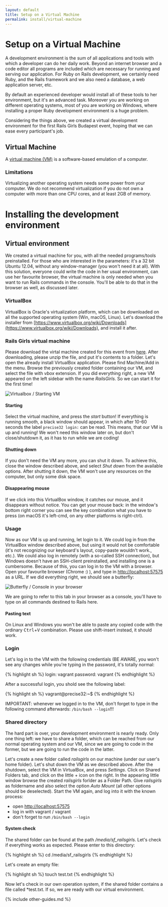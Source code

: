 ```yaml
---
layout: default
title: Setup on a Virtual Machine
permalink: install/virtual-machine
---
```


# Setup on a Virtual Machine

A development environment is the sum of all applications and tools with which a developer can do her daily work. Beyond an internet browser and a code editor all programs are included which are necessary for running and serving our application. For Ruby on Rails development, we certainly need Ruby, and the Rails framework and we also need a database, a web application server, etc.

By default an experienced developer would install all of these tools to her environment, but it's an advanced task. Moreover you are working on different operating systems, most of you are working on Windows, where installing a proper Ruby development environment is a huge problem.

Considering the things above, we created a virtual development environment for the first Rails Girls Budapest event, hoping that we can ease every participant's job.

## Virtual Machine

A [virtual machine (VM)](http://en.wikipedia.org/wiki/Virtual_machine) is a software-based emulation of a computer.

### Limitations

Virtualizing another operating system needs some power from your computer. We do not recommend virtualization if you do not own a computer with more than one CPU cores, and at least 2GB of memory.

# Installing the development environment

## Virtual environment

We created a virtual machine for you, with all the needed programs/tools preinstalled. For those who are interested in the parameters: it's a 32 bit Ubuntu 12.04, without any window-manager (you won't need it at all). With this solution, everyone could write the code in her usual environment, can use her favourite browser, the virtual machine is only needed when you want to run Rails commands in the console. You'll be able to do that in the browser as well, as discussed later.

### VirtualBox

VirtualBox is Oracle's virtualization platform, which can be downloaded on all the supported operating system (Win, macOS, Linux). Let's download the installer from [https://www.virtualbox.org/wiki/Downloads](https://www.virtualbox.org/wiki/Downloads), and install it after.

### Rails Girls virtual machine

Please download the virtal machine created for this event from [here](http://www.digitalnatives.hu/demos/railsgirls/railsgirls_virtualbox_vm.zip). After downloading, please unzip the file, and put it's contents to a folder.
Let's open the already install VirtualBox application. Please find Machine/Add in the menu. Browse the previously created folder containing our VM, and select the file with *vbox* extension.
If you did everything right, a new VM appeared on the left sidebar with the name *RailsGirls*. So we can start it for the first time!

![Virtualbox / Starting VM](/images/virtualbox.png)

#### Starting

Select the virtual machine, and press the *start* button! If everything is running smooth, a black window should appear, in which after 10-60 seconds the label `precise32 login:` can be read. This means, that our VM is up and running! We won't need this window later on, but don't close/shutdown it, as it has to run while we are coding!

#### Shutting down

If you don't need the VM any more, you can shut it down. To achieve this, close the window described above, and select *Shut down* from the available options. After shutting it down, the VM won't use any resources on the computer, but only some disk space.

#### Disappearing mouse

If we click into this VirtualBox window, it catches our mouse, and it disappears without notice. You can get your mouse back: in the window's bottom right corner you can see the key combination what you have to press (on macOS it's left-cmd, on any other platforms is right-ctrl).

### Usage

Now as our VM is up and running, let login to it. We could log in from the VirtualBox window described above, but using it would not be comfortable (it's not recognizing our keyboard's layout, copy-paste wouldn't work., etc.). We could also log in remotely (with a so-called SSH connection), but Windows doesn't have an SSH-client preinstalled, and installing one is a cumbersome.
Because of this, you can log in to the VM with a browser. Open your favourite browser (Chrome :) ), and type in [http://localhost:57575](http://localhost:57575) as a URL.
If we did everything right, we should see a butterfly:

![Butterfly / Console in your browser](/images/butterfly_login.png)

We are going to refer to this tab in your browser as a console, you'll have to type on all commands destined to Rails here.

#### Pasting text

On Linux and Windows you won't be able to paste any copied code with the ordinary <kbd>Ctrl</kbd>+<kbd>V</kbd> combination. Please use shift-insert instead, it should work.

### Login

Let's log in to the VM with the following credentials (BE AWARE, you won't see any changes while you're typing in the password, it's totally normal:

{% highlight sh %}
login: vagrant
password: vagrant
{% endhighlight %}

After a successful login, you shold see the following label:

{% highlight sh %}
vagrant@precise32:~$
{% endhighlight %}

IMPORTANT: whenever we logged in to the VM, don't forget to type in the following command afterwards: `/bin/bash --login`!!!

### Shared directory

The hard part is over, your development environment is nearly ready. Only one thing left: we have to share a folder, which can be reached from our normal operating system and our VM, since we are going to code in the former, but we are going to run the code in the latter.

Let's create a new folder called *railsgirls* on our machine (under our user's home folder). Let's shut down the VM as we described above. After the shutdown, select the VM in VirtualBox, and press *Settings*. Click on Shared Folders tab, and click on the little + icon on the right.
In the appearing little window browse the created *railsgirls* forlder as a Folder Path. Give *railsgirls* as foldername and also select the option *Auto Mount* (all other options should be deselected).
Start the VM again, and log into it with the known process:

* open [http://localhost:57575](http://localhost:57575)
* log in with vagrant / vagrant
* don't forget to run `/bin/bash --login`

#### System check

The shared folder can be found at the path */media/sf_railsgirls*. Let's check if everything works as expected. Please enter to this directory:

{% highlight sh %}
cd /media/sf_railsgirls
{% endhighlight %}

Let's create an empty file:

{% highlight sh %}
touch test.txt
{% endhighlight %}

Now let's check in our own operation system, if the shared folder contains a file called *test.txt. If so, we are ready with our virtual environment.

{% include other-guides.md %}
